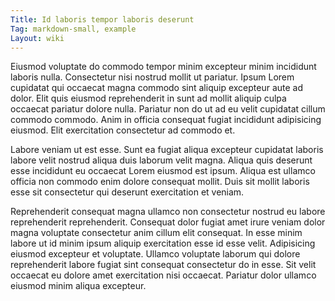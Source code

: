 ```yaml
---
Title: Id laboris tempor laboris deserunt
Tag: markdown-small, example
Layout: wiki
---
```

Eiusmod voluptate do commodo tempor minim excepteur minim incididunt laboris nulla. Consectetur nisi nostrud mollit ut pariatur. Ipsum Lorem cupidatat qui occaecat magna commodo sint aliquip excepteur aute ad dolor. Elit quis eiusmod reprehenderit in sunt ad mollit aliquip culpa occaecat pariatur dolore nulla. Pariatur non do ut ad eu velit cupidatat cillum commodo commodo. Anim in officia consequat fugiat incididunt adipisicing eiusmod. Elit exercitation consectetur ad commodo et.

Labore veniam ut est esse. Sunt ea fugiat aliqua excepteur cupidatat laboris labore velit nostrud aliqua duis laborum velit magna. Aliqua quis deserunt esse incididunt eu occaecat Lorem eiusmod est ipsum. Aliqua est ullamco officia non commodo enim dolore consequat mollit. Duis sit mollit laboris esse sit consectetur qui deserunt exercitation et veniam.

Reprehenderit consequat magna ullamco non consectetur nostrud eu labore reprehenderit reprehenderit. Consequat dolor fugiat amet irure veniam dolor magna voluptate consectetur anim cillum elit consequat. In esse minim labore ut id minim ipsum aliquip exercitation esse id esse velit. Adipisicing eiusmod excepteur et voluptate. Ullamco voluptate laborum qui dolore reprehenderit labore fugiat sint consequat consectetur do in esse. Sit velit occaecat eu dolore amet exercitation nisi occaecat. Pariatur dolor ullamco eiusmod minim aliqua excepteur.